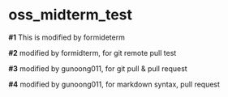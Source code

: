 # oss_midterm_test

**#1** This is modified by formideterm

**#2** modified by formidterm, for git remote pull test

**#3** modified by gunoong011, for git pull & pull request

**#4** modified by gunoong011, for markdown syntax, pull request
